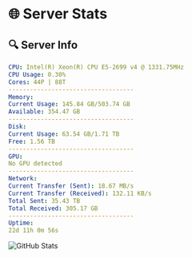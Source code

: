 # 🌐 Server Stats
## 🔍 Server Info
```yaml
CPU: Intel(R) Xeon(R) CPU E5-2699 v4 @ 1331.75MHz
CPU Usage: 0.30%
Cores: 44P | 88T
-----------------------------------
Memory:
Current Usage: 145.84 GB/503.74 GB
Available: 354.47 GB
-----------------------------------
Disk:
Current Usage: 63.54 GB/1.71 TB
Free: 1.56 TB
-----------------------------------
GPU:
No GPU detected
-----------------------------------
Network:
Current Transfer (Sent): 18.67 MB/s
Current Transfer (Received): 132.11 KB/s
Total Sent: 35.43 TB
Total Received: 305.17 GB
-----------------------------------
Uptime:
22d 11h 0m 56s
```
![GitHub Stats](https://img.shields.io/badge/Updated-2025-03-30_08:23:45-blue)